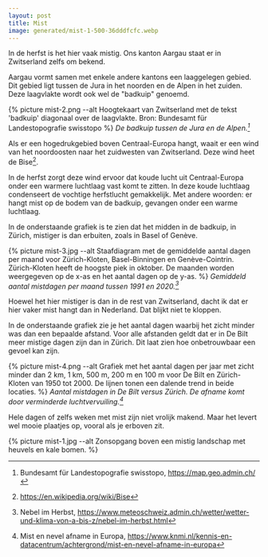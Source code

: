 ```yaml
---
layout: post
title: Mist
image: generated/mist-1-500-36dddfcfc.webp
---
```


In de herfst is het hier vaak mistig. Ons kanton Aargau staat er in Zwitserland zelfs om bekend.

Aargau vormt samen met enkele andere kantons een laaggelegen gebied. Dit gebied ligt tussen de Jura in het noorden en de Alpen in het zuiden. Deze laagvlakte wordt ook wel de "badkuip" genoemd.

{% picture mist-2.png --alt Hoogtekaart van Zwitserland met de tekst 'badkuip' diagonaal over de laagvlakte. Bron: Bundesamt für Landestopografie swisstopo %}
_De badkuip tussen de Jura en de Alpen.[^3]_

Als er een hogedrukgebied boven Centraal-Europa hangt, waait er een wind van het noordoosten naar het zuidwesten van Zwitserland. Deze wind heet de Bise[^1].

In de herfst zorgt deze wind ervoor dat koude lucht uit Centraal-Europa onder een warmere luchtlaag vast komt te zitten. In deze koude luchtlaag condenseert de vochtige herfstlucht gemakkelijk. Met andere woorden: er hangt mist op de bodem van de badkuip, gevangen onder een warme luchtlaag.

In de onderstaande grafiek is te zien dat het midden in de badkuip, in Zürich, mistiger is dan erbuiten, zoals in Basel of Genève.

{% picture mist-3.jpg --alt Staafdiagram met de gemiddelde aantal dagen per maand voor Zürich-Kloten, Basel-Binningen en Genève-Cointrin. Zürich-Kloten heeft de hoogste piek in oktober. De maanden worden weergegeven op de x-as en het aantal dagen op de y-as. %}
_Gemiddeld aantal mistdagen per maand tussen 1991 en 2020.[^2]_

Hoewel het hier mistiger is dan in de rest van Zwitserland, dacht ik dat er hier vaker mist hangt dan in Nederland. Dat blijkt niet te kloppen.

In de onderstaande grafiek zie je het aantal dagen waarbij het zicht minder was dan een bepaalde afstand. Voor alle afstanden geldt dat er in De Bilt meer mistige dagen zijn dan in Zürich. Dit laat zien hoe onbetrouwbaar een gevoel kan zijn.

{% picture mist-4.png --alt Grafiek met het aantal dagen per jaar met zicht minder dan 2 km, 1 km, 500 m, 200 m en 100 m voor De Bilt en Zürich-Kloten van 1950 tot 2000. De lijnen tonen een dalende trend in beide locaties. %}
_Aantal mistdagen in De Bilt versus Zürich. De afname komt door verminderde luchtvervuiling.[^4]_

Hele dagen of zelfs weken met mist zijn niet vrolijk makend. Maar het levert wel mooie plaatjes op, vooral als je erboven zit.

{% picture mist-1.jpg --alt Zonsopgang boven een mistig landschap met heuvels en kale bomen. %}

[^1]: <https://en.wikipedia.org/wiki/Bise>

[^2]: Nebel im Herbst, <https://www.meteoschweiz.admin.ch/wetter/wetter-und-klima-von-a-bis-z/nebel-im-herbst.html>

[^3]: Bundesamt für Landestopografie swisstopo, <https://map.geo.admin.ch/>

[^4]: Mist en nevel afname in Europa, <https://www.knmi.nl/kennis-en-datacentrum/achtergrond/mist-en-nevel-afname-in-europa>
